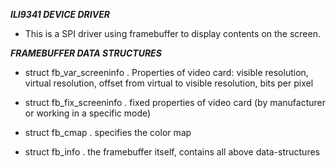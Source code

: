 ***ILI9341 DEVICE DRIVER***
- This is a SPI driver using framebuffer to display contents on the screen.

***FRAMEBUFFER DATA STRUCTURES***

- struct fb_var_screeninfo
    . Properties of video card: visible resolution, virtual resolution, offset from virtual to visible resolution, bits per pixel

- struct fb_fix_screeninfo
    . fixed properties of video card (by manufacturer or working in a specific mode)

- struct fb_cmap
    . specifies the color map

- struct fb_info
    . the framebuffer itself, contains all above data-structures